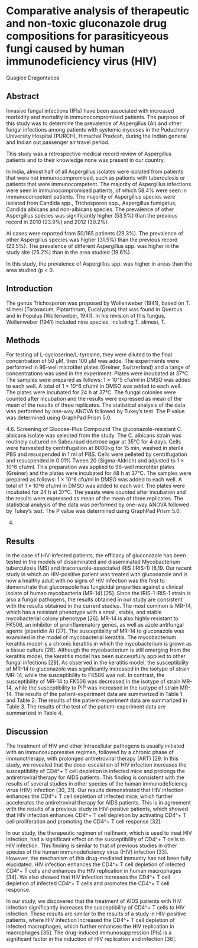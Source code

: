 # Comparative analysis of therapeutic and non-toxic gluconazole drug compositions for parasiticyeous fungi caused by human immunodeficiency virus (HIV)
Quaglee Dragontacos


## Abstract
Invasive fungal infections (IFIs) have been associated with increased morbidity and mortality in immunocompromised patients. The purpose of this study was to determine the prevalence of Aspergillus (AI) and other fungal infections among patients with systemic mycoses in the Puducherry University Hospital (PURCH), Himachal Pradesh, during the Indian general and Indian out passenger air travel period.

This study was a retrospective medical record review of Aspergillus patients and to their knowledge none was present in our country.

In India, almost half of all Aspergillus isolates were isolated from patients that were not immunocompromised, such as patients with tuberculosis or patients that were immunocompetent. The majority of Aspergillus infections were seen in immunocompromised patients, of which 58.4% were seen in immunocompetent patients. The majority of Aspergillus species were isolated from Candida spp., Trichosporon spp., Aspergillus fumigatus, Candida albicans and non-albicans species. The prevalence of other Aspergillus species was significantly higher (53.5%) than the previous record in 2010 (23.9%) and 2012 (30.2%).

AI cases were reported from 50/165 patients (29.3%). The prevalence of other Aspergillus species was higher (31.5%) than the previous record (23.5%). The prevalence of different Aspergillus spp. was higher in the study site (25.2%) than in the area studied (19.6%).

In this study, the prevalence of Aspergillus spp. was higher in areas than the area studied (p < 0.


## Introduction
The genus Trichosporon was proposed by Wollenweber (1941), based on T. slimesi (Taraxacum, Piptarthrum, Eucalyptus) that was found in Quercus and in Populus (Wollenweber, 1941). In his revision of this fungus, Wollenweber (1941) included nine species, including T. slimesi, T.


## Methods
For testing of L-cycloserine/L-tyrosine, they were diluted to the final concentration of 50 µM, then 100 µM was adde. The experiments were performed in 96-well microtiter plates (Greiner, Switzerland) and a range of concentrations was used in the experiment. Plates were incubated at 37°C. The samples were prepared as follows: 1 × 10^5 cfu/ml in DMSO was added to each well. A total of 1 × 10^6 cfu/ml in DMSO was added to each well. The plates were incubated for 24 h at 37°C. The fungal colonies were counted after incubation and the results were expressed as mean of the mean of the results of three replicates. The statistical analysis of the data was performed by one-way ANOVA followed by Tukey’s test. The P value was determined using GraphPad Prism 5.0.

4.6. Screening of Glucose-Plus Compound
The gluconazole-resistant C. albicans isolate was selected from the study. The C. albicans strain was routinely cultured on Sabouraud dextrose agar at 35°C for 4 days. Cells were harvested by centrifugation at 8000×g for 15 min, washed in sterile PBS and resuspended in 1 ml of PBS. Cells were pelleted by centrifugation and resuspended in 0.01% Tween 20 (Sigma-Aldrich) and adjusted to 1 × 10^6 cfu/ml. This preparation was applied to 96-well microtiter plates (Greiner) and the plates were incubated for 48 h at 37°C. The samples were prepared as follows: 1 × 10^6 cfu/ml in DMSO was added to each well. A total of 1 × 10^6 cfu/ml in DMSO was added to each well. The plates were incubated for 24 h at 37°C. The yeasts were counted after incubation and the results were expressed as mean of the mean of three replicates. The statistical analysis of the data was performed by one-way ANOVA followed by Tukey’s test. The P value was determined using GraphPad Prism 5.0.

4.


## Results
In the case of HIV-infected patients, the efficacy of gluconazole has been tested in the models of disseminated and disseminated Mycobacterium tuberculosis (MS) and itraconazole-associated IRIS (IRIS-1) [8,19. Our recent study in which an HIV-positive patient was treated with gluconazole and is now a healthy adult with no signs of HIV infection was the first to demonstrate that gluconazole has fungicidal properties against a clinical isolate of human mycobacteria (MR-14) [25]. Since the IRIS-1 IRIS-1 strain is also a fungal pathogens, the results obtained in our study are consistent with the results obtained in the current studies. The most common is MR-14, which has a resistant phenotype with a small, stable, and stable mycobacterial colony phenotype [26]. MR-14 is also highly resistant to FK506, an inhibitor of proinflammatory genes, as well as azole antifungal agents (piperidin A) [27]. The susceptibility of MR-14 to gluconazole was examined in the model of mycobacterial keratitis. The mycobacterium keratitis model is a chronic keratitis in which the mycobacterium is grown as a tissue culture [28]. Although the mycobacterium is still emerging from the keratitis model, the keratitis model has been successfully applied to other fungal infections [29]. As observed in the keratitis model, the susceptibility of MR-14 to gluconazole was significantly increased in the isotype of strain MR-14, while the susceptibility to FK506 was not. In contrast, the susceptibility of MR-14 to FK506 was decreased in the isotype of strain MR-14, while the susceptibility to PIP was increased in the isotype of strain MR-14. The results of the patient-experiment data are summarized in Table 1 and Table 2. The results of the patient-experiment data are summarized in Table 3. The results of the test of the patient-experiment data are summarized in Table 4.


## Discussion
The treatment of HIV and other intracellular pathogens is usually initiated with an immunosuppressive regimen, followed by a chronic phase of immunotherapy, with prolonged antiretroviral therapy (ART) [29. In this study, we revealed that the dose-escalation of HIV infection increases the susceptibility of CD4^+ T cell depletion in infected mice and prolongs the antiretroviral therapy for AIDS patients. This finding is consistent with the results of several studies in other species of the human immunodeficiency virus (HIV) infection [30, 31]. Our results demonstrated that HIV infection enhances the CD4^+ T cell depletion of infected mice, which further accelerates the antiretroviral therapy for AIDS patients. This is in agreement with the results of a previous study in HIV-positive patients, which showed that HIV infection enhances CD4^+ T cell depletion by activating CD4^+ T cell proliferation and promoting the CD4^+ T cell response [32].

In our study, the therapeutic regimen of nelfinavir, which is used to treat HIV infection, had a significant effect on the susceptibility of CD4^+ T cells to HIV infection. This finding is similar to that of previous studies in other species of the human immunodeficiency virus (HIV) infection [33]. However, the mechanism of this drug-mediated immunity has not been fully elucidated. HIV infection enhances the CD4^+ T cell depletion of infected CD4^+ T cells and enhances the HIV replication in human macrophages [34]. We also showed that HIV infection increases the CD4^+ T cell depletion of infected CD4^+ T cells and promotes the CD4^+ T cell response.

In our study, we discovered that the treatment of AIDS patients with HIV infection significantly increases the susceptibility of CD4^+ T cells to HIV infection. These results are similar to the results of a study in HIV-positive patients, where HIV infection increased the CD4^+ T cell depletion of infected macrophages, which further enhances the HIV replication in macrophages [35]. The drug-induced immunosuppression (PIs) is a significant factor in the induction of HIV replication and infection [36].

